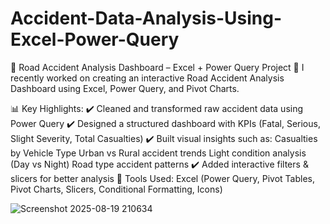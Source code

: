 # Accident-Data-Analysis-Using-Excel-Power-Query

🚦 Road Accident Analysis Dashboard – Excel + Power Query Project 🚦
I recently worked on creating an interactive Road Accident Analysis Dashboard using Excel, Power Query, and Pivot Charts.

📊 Key Highlights:
 ✔️ Cleaned and transformed raw accident data using Power Query
 ✔️ Designed a structured dashboard with KPIs (Fatal, Serious, Slight Severity, Total Casualties)
 ✔️ Built visual insights such as:
Casualties by Vehicle Type 
Urban vs Rural accident trends
Light condition analysis (Day vs Night) 
Road type accident patterns 
 ✔️ Added interactive filters & slicers for better analysis
🔧 Tools Used: Excel (Power Query, Pivot Tables, Pivot Charts, Slicers, Conditional Formatting, Icons)

![Screenshot 2025-08-19 210634](https://github.com/user-attachments/assets/1c876232-6114-4e3e-909f-2d8477973ecb)
